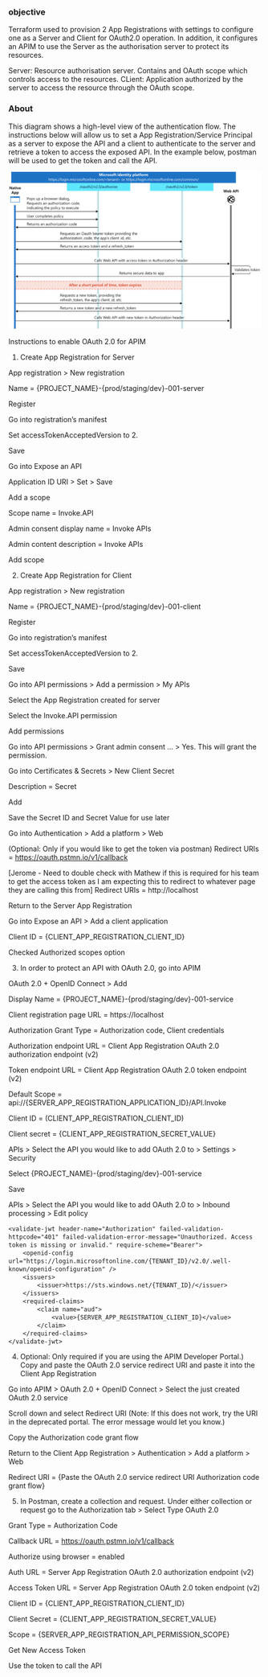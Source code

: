 ### objective

Terraform used to provision 2 App Registrations with settings to configure one as a Server and Client for OAuth2.0 operation. In addition, it configures an APIM to use the Server as the authorisation server to protect its resources.

Server: Resource authorisation server. Contains and OAuth scope which controls access to the resources.
CLient: Application authorized by the server to access the resource through the OAuth scope.

### About

This diagram shows a high-level view of the authentication flow. The instructions below will allow us to set a App Registration/Service Principal as a server to expose the API and a client to authenticate to the server and retrieve a token to access the exposed API. In the example below, postman will be used to get the token and call the API.

![Alt text](oauthflow.png)

Instructions to enable OAuth 2.0 for APIM

1. Create App Registration for Server

App registration > New registration

Name = {PROJECT_NAME}-{prod/staging/dev}-001-server

Register

Go into registration’s manifest

Set accessTokenAcceptedVersion to 2.

Save

Go into Expose an API

Application ID URI > Set > Save

Add a scope

Scope name = Invoke.API

Admin consent display name = Invoke APIs

Admin content description = Invoke APIs

Add scope

2. Create App Registration for Client

App registration > New registration

Name = {PROJECT_NAME}-{prod/staging/dev}-001-client

Register

Go into registration’s manifest

Set accessTokenAcceptedVersion to 2.

Save

Go into API permissions > Add a permission > My APIs

Select the App Registration created for server

Select the Invoke.API permission

Add permissions

Go into API permissions > Grant admin consent … > Yes. This will grant the permission.

Go into Certificates & Secrets > New Client Secret

Description = Secret

Add

Save the Secret ID and Secret Value for use later

Go into Authentication > Add a platform > Web

(Optional: Only if you would like to get the token via postman) Redirect URIs = https://oauth.pstmn.io/v1/callback

[Jerome - Need to double check with Mathew if this is required for his team to get the access token as I am expecting this to redirect to whatever page they are calling this from] Redirect URIs = http://localhost

Return to the Server App Registration

Go into Expose an API > Add a client application

Client ID = {CLIENT_APP_REGISTRATION_CLIENT_ID}

Checked Authorized scopes option

3. In order to protect an API with OAuth 2.0, go into APIM

OAuth 2.0 + OpenID Connect > Add

Display Name = {PROJECT_NAME}-{prod/staging/dev}-001-service

Client registration page URL = https://localhost

Authorization Grant Type = Authorization code, Client credentials

Authorization endpoint URL = Client App Registration OAuth 2.0 authorization endpoint (v2)

Token endpoint URL = Client App Registration OAuth 2.0 token endpoint (v2)

Default Scope = api://{SERVER_APP_REGISTRATION_APPLICATION_ID}/API.Invoke

Client ID = (CLIENT_APP_REGISTRATION_CLIENT_ID)

Client secret = {CLIENT_APP_REGISTRATION_SECRET_VALUE}

APIs > Select the API you would like to add OAuth 2.0 to > Settings > Security

Select {PROJECT_NAME}-{prod/staging/dev}-001-service

Save

APIs > Select the API you would like to add OAuth 2.0 to > Inbound processing > Edit policy

```
<validate-jwt header-name="Authorization" failed-validation-httpcode="401" failed-validation-error-message="Unauthorized. Access token is missing or invalid." require-scheme="Bearer">
    <openid-config url="https://login.microsoftonline.com/{TENANT_ID}/v2.0/.well-known/openid-configuration" />
    <issuers>
        <issuer>https://sts.windows.net/{TENANT_ID}/</issuer>
    </issuers>
    <required-claims>
        <claim name="aud">
            <value>{SERVER_APP_REGISTRATION_CLIENT_ID}</value>
        </claim>
    </required-claims>
</validate-jwt>
```

4. Optional: Only required if you are using the APIM Developer Portal.) Copy and paste the OAuth 2.0 service redirect URI and paste it into the Client App Registration

Go into APIM > OAuth 2.0 + OpenID Connect > Select the just created OAuth 2.0 service

Scroll down and select Redirect URI (Note: If this does not work, try the URI in the deprecated portal. The error message would let you know.)

Copy the Authorization code grant flow

Return to the Client App Registration > Authentication > Add a platform > Web

Redirect URI = {Paste the OAuth 2.0 service redirect URI Authorization code grant flow}

5. In Postman, create a collection and request. Under either collection or request go to the Authorization tab > Select Type OAuth 2.0

Grant Type = Authorization Code

Callback URL = https://oauth.pstmn.io/v1/callback

Authorize using browser = enabled

Auth URL = Server App Registration OAuth 2.0 authorization endpoint (v2)

Access Token URL = Server App Registration OAuth 2.0 token endpoint (v2)

Client ID = {CLIENT_APP_REGISTRATION_CLIENT_ID}

Client Secret = {CLIENT_APP_REGISTRATION_SECRET_VALUE}

Scope = {SERVER_APP_REGISTRATION_API_PERMISSION_SCOPE}

Get New Access Token

Use the token to call the API
